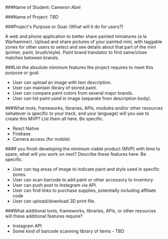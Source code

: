 ###Name of Student:
Cameron Abel

###Name of Project:
TBD

###Project's Purpose or Goal: (What will it do for users?)

A web and phone application to better share painted miniatures (a la Warhammer). Upload and share pictures of your painted mini, with taggable zones for other users to select and see details about that part of the mini (primer, paint, brush/style). Paint brand translator to find same/close matches between brands.

###List the absolute minimum features the project requires to meet this purpose or goal:

- User can upload an image with text description.
- User can maintain library of stored paint.
- User can compare paint colors from several major brands.
- User can list paint used in image (separate from description body).

###What tools, frameworks, libraries, APIs, modules and/or other resources (whatever is specific to your track, and your language) will you use to create this MVP? List them all here. Be specific.

- React Native
- Firebase
- Camera access (for mobile)

###If you finish developing the minimum viable product (MVP) with time to spare, what will you work on next? Describe these features here: Be specific.

- User can tag areas of image to indicate paint and style used in specific zones.
- User can scan barcode to add paint or other accessory to inventory.
- User can push post to Instagram via API.
- User can find links to purchase supplies, potentially including affiliate code
- User can upload/download 3D print file.

###What additional tools, frameworks, libraries, APIs, or other resources will these additional features require?

- Instagram API
- Some kind of barcode scanning library of items - TBD
